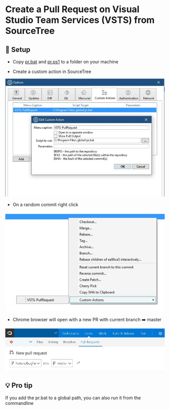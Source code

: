 # Create a Pull Request on Visual Studio Team Services (VSTS) from SourceTree #

## :floppy_disk: Setup

- Copy [pr.bat](pr.bat) and [pr.ps1](pr.ps1) to a folder on your machine

- Create a custom action in SourceTree

![Sample](Screenshot1.jpg)

- On a random commit right click

![Sample](Screenshot2.jpg)

- Chrome browser will open with a new PR with current branch :arrow_right: master

![Sample](Screenshot3.jpg)

## :bulb: Pro tip
If you add the pr.bat to a global path, you can also run it from the commandline
